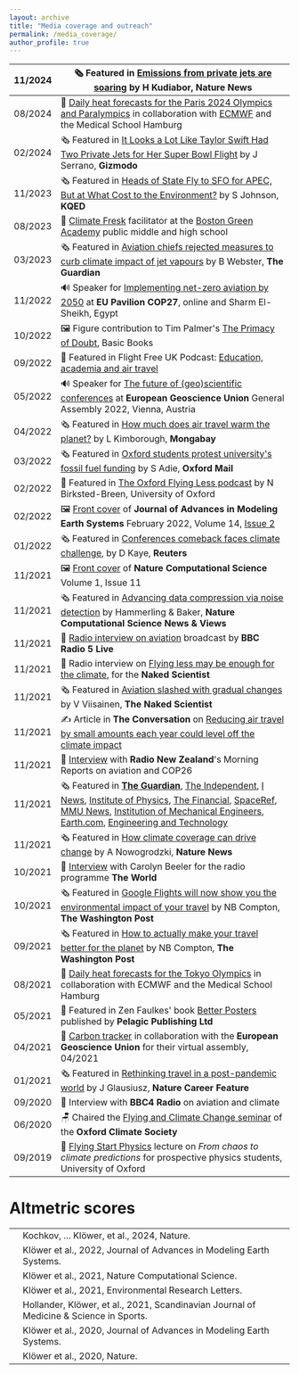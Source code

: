 ```yaml
---
layout: archive
title: "Media coverage and outreach"
permalink: /media_coverage/
author_profile: true
---
```


|11/2024| 🗞️ Featured in [Emissions from private jets are soaring](https://doi.org/10.1038/d41586-024-03687-6) by H Kudiabor, __Nature News__ |
|-|-|
|08/2024| 📡 [Daily heat forecasts for the Paris 2024 Olympics and Paralympics](https://heatforecast.github.io) in collaboration with [ECMWF](https://ecmwf.int) and the Medical School Hamburg|
|02/2024| 🗞️ Featured in [It Looks a Lot Like Taylor Swift Had Two Private Jets for Her Super Bowl Flight](https://gizmodo.com/taylor-swift-second-plane-super-bowl-travis-kelce-1851246235) by J Serrano, __Gizmodo__|
|11/2023| 🗞️ Featured in [Heads of State Fly to SFO for APEC, But at What Cost to the Environment?](https://www.kqed.org/science/1985281/heads-of-state-fly-to-sfo-for-apec-but-at-what-cost-to-the-environment) by S Johnson, __KQED__|
|08/2023| 🏫 [Climate Fresk](https://climatefresk.org/) facilitator at the [Boston Green Academy](https://www.bostongreenacademy.org/) public middle and high school|
|03/2023| 🗞️ Featured in [Aviation chiefs rejected measures to curb climate impact of jet vapours](https://www.theguardian.com/science/2023/mar/18/aviation-chiefs-rejected-measures-to-curb-climate-impact-of-jet-vapours) by B Webster, __The Guardian__ |
|11/2022| 🔊 Speaker for [Implementing net-zero aviation by 2050](https://www.youtube.com/watch?v=juPB9B2sCV4) at __EU Pavilion COP27__, online and Sharm El-Sheikh, Egypt|
|10/2022| 🖼️ Figure contribution to Tim Palmer's [The Primacy of Doubt](https://www.basicbooks.com/titles/tim-palmer/the-primacy-of-doubt/9781541619708/), Basic Books|
|09/2022| 🎤 Featured in Flight Free UK Podcast: [Education, academia and air travel](https://flightfreeuk.podbean.com/e/2022-series-education-academia-and-air-travel/)|
|05/2022| 🔊 Speaker for [The future of (geo)scientific conferences](https://meetingorganizer.copernicus.org/EGU22/session/44545) at __European Geoscience Union__ General Assembly 2022, Vienna, Austria|
|04/2022| 🗞️ Featured in [How much does air travel warm the planet?](https://news.mongabay.com/2022/04/how-much-does-air-travel-warm-the-planet-new-study-gives-a-figure/) by L Kimborough, __Mongabay__|
|03/2022| 🗞️ Featured in [Oxford students protest university's fossil fuel funding](https://www.oxfordmail.co.uk/news/19977801.oxford-students-drink-crude-oil-protest-universitys-1-6-mil-fossil-fuel-funding/) by S Adie, __Oxford Mail__|
|02/2022| 🎤 Featured in [The Oxford Flying Less podcast](https://anchor.fm/noah-birksted-breen/episodes/Why-do-we-fly--could-we-fly-less--The-Flying-Less-movement-in-the-Higher-Education-Sector-e1dbn03) by N Birksted-Breen, University of Oxford|
|02/2022| 🖼️ [Front cover](https://agupubs.onlinelibrary.wiley.com/doi/epdf/10.1002/jame.21370) of __Journal of Advances in Modeling Earth Systems__ February 2022, Volume 14, [Issue 2](https://agupubs.onlinelibrary.wiley.com/toc/19422466/2022/14/2)|
|01/2022| 🗞️ Featured in [Conferences comeback faces climate challenge](https://www.reuters.com/world/the-great-reboot/conferences-comeback-faces-climate-challenge-2022-01-28/), by D Kaye, __Reuters__|
|11/2021| 🖼️ [Front cover](https://www.nature.com/natcomputsci/volumes/1/issues/11) of __Nature Computational Science__ Volume 1, Issue 11|
|11/2021| 🗞️ Featured in [Advancing data compression via noise detection](https://www.nature.com/articles/s43588-021-00167-z) by Hammerling & Baker, __Nature Computational Science News & Views__|
|11/2021| 🎤 [Radio interview on aviation](https://www.bbc.co.uk/sounds/play/p0b56v4r) broadcast by __BBC Radio 5 Live__|
|11/2021| 🎤 Radio interview on [Flying less may be enough for the climate](https://www.thenakedscientists.com/articles/interviews/flying-bit-less-may-be-enough-climate), for the __Naked Scientist__|
|11/2021| 🗞️ Featured in [Aviation slashed with gradual changes](https://www.thenakedscientists.com/articles/science-news/aviation-warming-slashed-gradual-changes) by V Viisainen, __The Naked Scientist__|
|11/2021| ✍️ Article in __The Conversation__ on [Reducing air travel by small amounts each year could level off the climate impact](https://theconversation.com/reducing-air-travel-by-small-amounts-each-year-could-level-off-the-climate-impact-171184)|     
|11/2021| 🎤 [Interview](https://www.rnz.co.nz/national/programmes/morningreport/audio/2018819256/cop26-looks-into-global-flying-habits) with __Radio New Zealand__'s Morning Reports on aviation and COP26|
|11/2021| 🗞️ Featured in [__The Guardian__](https://www.theguardian.com/world/2021/nov/04/small-cuts-in-air-traffic-would-level-off-global-heating-caused-by-flying-study), [The Independent](https://www.independent.co.uk/travel/news-and-advice/flight-global-warming-carbon-footprint-b1952120.html), [I News](https://inews.co.uk/news/environment/climate-change-cop26-flying-twice-damaging-climate-previously-thought-1284012), [Institute of Physics](https://phys.org/news/2021-11-aviation-present-day-contribution-human-induced-global.html), [The Financial](https://finchannel.com/aviations-contribution-to-global-warming-higher-than-expected/), [SpaceRef](http://www.spaceref.com/news/viewpr.html?pid=58659), [MMU News](https://www.mmu.ac.uk/news-and-events/news/story/14591/), [Institution of Mechanical Engineers](https://www.imeche.org/news/news-article/aviation-needs-fundamental-change-now-and-radical-innovation-in-future-to-limit-warming), [Earth.com](https://www.earth.com/news/aviation-has-greater-environmental-impact-than-expected/), [Engineering and Technology](https://eandt.theiet.org/content/articles/2021/11/aviation-could-consume-one-sixth-of-remaining-temperature-budget/)|
|11/2021| 🗞️ Featured in [How climate coverage can drive change](https://doi.org/10.1038/d41586-021-03002-7) by A Nowogrodzki, __Nature News__|
|10/2021| 🎤 [Interview](https://www.pri.org/file/2021-10-06/google-introduces-green-changes) with Carolyn Beeler for the radio programme __The World__|
|10/2021| 🗞️ Featured in [Google Flights will now show you the environmental impact of your travel](https://www.washingtonpost.com/travel/2021/10/06/google-flights-carbon-footprint-travel/) by NB Compton, __The Washington Post__|
|09/2021| 🗞️ Featured in [How to actually make your travel better for the planet](https://www.washingtonpost.com/travel/tips/sustainable-travel-climate-change-ecotourism/) by NB Compton, __The Washington Post__|
|08/2021| 📡 [Daily heat forecasts for the Tokyo Olympics](https://twitter.com/HeatForecast) in collaboration with ECMWF and the Medical School Hamburg|
|05/2021| 📗 Featured in Zen Faulkes' book [Better Posters](https://pelagicpublishing.com/products/better-posters-zen-faulkes) published by __Pelagic Publishing Ltd__|
|04/2021| 📄 [Carbon tracker](https://egu21.eu/about/green_egu.html) in collaboration with the __European Geoscience Union__ for their virtual assembly, 04/2021
|01/2021| 🗞️ Featured in [Rethinking travel in a post-pandemic world](https://www.nature.com/articles/d41586-020-03649-8?sf241802425=1) by J Glausiusz, __Nature Career Feature__|
|09/2020| 🎤 Interview with __BBC4 Radio__ on aviation and climate|
|06/2020| 🪑 Chaired the [Flying and Climate Change seminar](https://www.youtube.com/watch?v=vBMbo0h1VXs) of the __Oxford Climate Society__|
|09/2019| 🏫 [Flying Start Physics](https://www.physics.ox.ac.uk/engage/schools/secondary-schools/oxford-schools) lecture on _From chaos to climate predictions_ for prospective physics students, University of Oxford|

# Altmetric scores

<script type="text/javascript" src="https://d1bxh8uas1mnw7.cloudfront.net/assets/embed.js"></script>

<table>
  <tr>
    <td><div class="altmetric-embed" data-badge-type="2" data-altmetric-id="156438506"></div></td>
    <td>Kochkov, ... Klöwer, et al., 2024, Nature.</td>
  </tr>
  <tr>
    <td><div class="altmetric-embed" data-badge-type="2" data-altmetric-id="121706714"></div></td>
    <td>Klöwer et al., 2022, Journal of Advances in Modeling Earth Systems.</td>
  </tr>
  <tr>
    <td><div class="altmetric-embed" data-badge-type="2" data-altmetric-id="117651120"></div></td>
    <td>Klöwer et al., 2021, Nature Computational Science.</td>
  </tr>
  <tr>
    <td><div class="altmetric-embed" data-badge-type="2" data-altmetric-id="116219760"></div></td>
    <td>Klöwer et al., 2021, Environmental Research Letters.</td>
  </tr>
  <tr>
    <td><div class="altmetric-embed" data-badge-type="2" data-altmetric-id="111037812"></div></td>
    <td>Hollander, Klöwer, et al., 2021, Scandinavian Journal of Medicine & Science in Sports.</td>
  </tr>
  <tr>
    <td><div class="altmetric-embed" data-badge-type="2" data-altmetric-id="89952744"></div></td>
    <td>Klöwer et al., 2020, Journal of Advances in Modeling Earth Systems.</td>
  </tr>
  <tr>
    <td><div class="altmetric-embed" data-badge-type="2" data-altmetric-id="85822821"></div></td>
    <td>Klöwer et al., 2020, Nature.</td>
  </tr>
</table>
